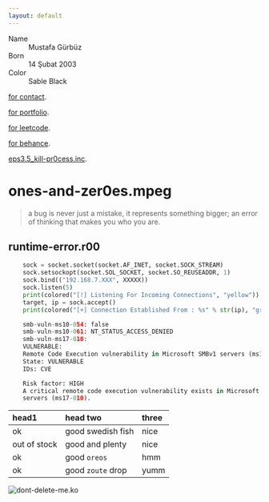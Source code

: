 ```yaml
---
layout: default
---
```


<dl>
<dt>Name</dt>
<dd>Mustafa Gürbüz</dd>
<dt>Born</dt>
<dd>14 Şubat 2003</dd>
<dt>Color</dt>
<dd>Sable Black</dd>
</dl>

[for contact](https://www.linkedin.com/in/grbuzmustafa/).

[for portfolio](https://bionluk.com/bounjee/).

[for leetcode](https://leetcode.com/u/penguinhacker/).

[for behance](https://www.behance.net/bounjee/).

[eps3.5_kill-pr0cess.inc](https://en.wikipedia.org/wiki/Eps3.5_kill-process.inc/).

# ones-and-zer0es.mpeg

> a bug is never just a mistake, it represents something bigger; an error of thinking that makes you who you are.

## runtime-error.r00

```py
    sock = socket.socket(socket.AF_INET, socket.SOCK_STREAM)
    sock.setsockopt(socket.SOL_SOCKET, socket.SO_REUSEADDR, 1)
    sock.bind(("192.168.7.XXX", XXXXX))
    sock.listen(5)
    print(colored("[!] Listening For Incoming Connections", "yellow"))
    target, ip = sock.accept()
    print(colored("[+] Connection Established From : %s" % str(ip), "green"))

    smb-vuln-ms10-054: false
    smb-vuln-ms10-061: NT_STATUS_ACCESS_DENIED
    smb-vuln-ms17-010:
    VULNERABLE:
    Remote Code Execution vulnerability in Microsoft SMBv1 servers (ms17-010)
    State: VULNERABLE
    IDs: CVE

    Risk factor: HIGH
    A critical remote code execution vulnerability exists in Microsoft SMBv1
    servers (ms17-010).
```

| head1        | head two          | three |
|:-------------|:------------------|:------|
| ok           | good swedish fish | nice  |
| out of stock | good and plenty   | nice  |
| ok           | good `oreos`      | hmm   |
| ok           | good `zoute` drop | yumm  |

![dont-delete-me.ko](../assets/images/programmercat.gif)

